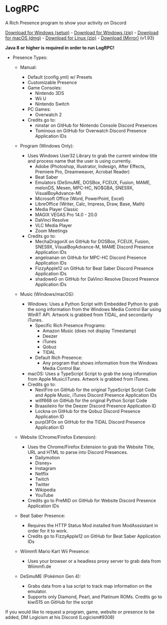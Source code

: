 # LogRPC

A Rich Presence program to show your activity on Discord

[Download for Windows (setup)](https://logicism.tv/downloads/LogRPC-setup.exe) - [Download for Windows (zip)](https://logicism.tv/downloads/LogRPC-v1.93-win64.zip) - [Download for macOS (dmg)](https://logicism.tv/downloads/LogRPC-v1.93-mac.dmg) - [Download for Linux (zip)](https://logicism.tv/downloads/LogRPC-v1.93-linux.zip) - [Download (Mirror)](https://mega.nz/folder/EIhkjCIR#Ck5IlMZeEtjVvBYjLNqrRw) (v1.93)

**Java 8 or higher is required in order to run LogRPC!**

* Presence Types:
    * Manual:
      - Default (config.yml) w/ Presets
      - Customizable Presence
      - Game Consoles:
          - Nintendo 3DS
          - Wii U
          - Nintendo Switch
      - PC Games:
         - Overwatch 2
      * Credits go to: 
         * ninstar on GitHub for Nintendo Console Discord Presences
         * Tominous on GitHub for Overwatch Discord Presence Application IDs
      
    * Program (Windows Only):
      * Uses Windows User32 Library to grab the current window title and process name that the user is using currently.
         - Adobe (Photoshop, Illustrator, Indesign, After Effects, Premiere Pro, Dreamweaver, Acrobat Reader)
         - Beat Saber
         - Emulators (DeSmuME, DOSBox, FCEUX, Fusion, MAME, melonDS, Mesen, MPC-HC, NO$GBA, SNES9X, VisualBoyAdvance-M)
         - Microsoft Office (Word, PowerPoint, Excel)
         - LibreOffice (Writer, Calc, Impress, Draw, Base, Math)
         - Media Player Classic
         - MAGIX VEGAS Pro 14.0 - 20.0
         - DaVinci Resolve
         - VLC Media Player
         - Zoom Meetings
      * Credits go to: 
         * MechaDragonX on GitHub for DOSBox, FCEUX, Fusion, SNES9X, VisualBoyAdvance-M, MAME Discord Presence Application IDs
         * angeloanan on GitHub for MPC-HC Discord Presence Application IDs
         * FizzyApple12 on GitHub for Beat Saber Discord Presence Application IDs
         * shadoweG on GitHub for DaVinci Resolve Discord Presence Application IDs

    * Music (Windows/macOS):
      * Windows: Uses a Python Script with Embedded Python to grab the song information from the Windows Media Control Bar using WinRT API. Artwork is grabbed from TIDAL, and secondarily iTunes.
        * Specific Rich Presence Programs:
          - Amazon Music (does not display Timestamp)
          - Deezer
          - iTunes
          - Qobuz
          - TIDAL
        * Default Rich Presence:
          - Any program that shows information from the Windows Media Control Bar.
      * macOS: Uses a TypeScript Script to grab the song information from Apple Music/iTunes. Artwork is grabbed from iTunes.
      * Credits go to:
         * NextFire on GitHub for the original TypeScript Script Code and Apple Music, iTunes Discord Presence Application IDs
         * willf668 on GitHub for the original Python Script Code
         * Braasileiro for the Deezer Discord Presence Application ID
         * Lockna on GitHub for the Qobuz Discord Presence Application ID
         * purpl3F0x on GitHub for the TIDAL Discord Presence Application ID

    * Website (Chrome/Firefox Extension):
      * Uses the Chrome/Firefox Extension to grab the Website Title, URL and HTML to parse into Discord Presences.
         - Dailymotion
         - Disney+
         - Instagram
         - Netflix
         - Twitch
         - Twitter
         - Wikipedia
         - YouTube
      * Credits go to PreMiD on GitHub for Website Discord Presence Application IDs

    * Beat Saber Presence:
      * Requires the HTTP Status Mod installed from ModAsssistant in order for it to work.
      * Credits go to FizzyApple12 on GitHub for Beat Saber Application IDs

    * Wiimmfi Mario Kart Wii Presence:
      * Uses your browser or a headless proxy server to grab data from Wiimmfi.de

    * DeSmuME (Pokémon Gen 4):
      * Grabs data from a lua script to track map information on the emulator.
       * Supports only Diamond, Pearl, and Platinum ROMs. Credits go to kiwi515 on GitHub for the script

If you would like to request a program, game, website or presence to be added, DM Logicism at his Discord (Logicism#9308)
